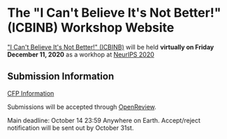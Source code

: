 # The "I Can't Believe It's Not Better!" (ICBINB) Workshop Website

["I Can't Believe It's Not Better!" (ICBINB)](https://i-cant-believe-its-not-better.github.io/) will be held **virtually on Friday December 11, 2020** as a workhop at [NeurIPS 2020](https://nips.cc/Conferences/2020)

## Submission Information

[CFP Information](https://i-cant-believe-its-not-better.github.io/cfp/)

Submissions will be accepted through [OpenReview](https://openreview.net/group?id=NeurIPS.cc/2020/Workshop/ICBINB).

Main deadline: October 14 23:59 Anywhere on Earth. Accept/reject notification will be sent out by October 31st.

